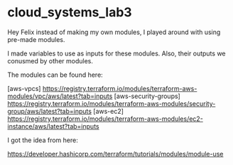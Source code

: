 # cloud_systems_lab3

Hey Felix instead of making my own modules, I played around with using pre-made modules.

I made variables to use as inputs for these modules. Also, their outputs we conusmed by other modules.

The modules can be found here:

[aws-vpcs] https://registry.terraform.io/modules/terraform-aws-modules/vpc/aws/latest?tab=inputs
[aws-security-groups] https://registry.terraform.io/modules/terraform-aws-modules/security-group/aws/latest?tab=inputs
[aws-ec2] https://registry.terraform.io/modules/terraform-aws-modules/ec2-instance/aws/latest?tab=inputs

I got the idea from here:

https://developer.hashicorp.com/terraform/tutorials/modules/module-use